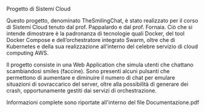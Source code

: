 Progetto di Sistemi Cloud

Questo progetto, denominato TheSmilingChat, è stato realizzato per il corso di Sistemi Cloud tenuto dal prof. Pappalardo e dal prof. Fornaia.
Ciò che si intende dimostrare è la padronanza di tecnologie quali Docker, del tool Docker Compose e dell’orchestratore integrato Swarm, oltre che di Kubernetes e della sua realizzazione all’interno del celebre servizio di cloud computing AWS.

Il progetto consiste in una Web Application che simula utenti che chattano scambiandosi smiles (faccine). Sono presenti alcuni pulsanti che permettono di aumentare e diminuire il numero di chat per emulare situazioni di sovraccarico del server, oltre alla possibilità di generare dei crash, opportunamente gestiti dai servizi di orchestrazione.

Informazioni complete sono riportate all'interno del file Documentazione.pdf